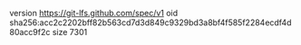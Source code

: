 version https://git-lfs.github.com/spec/v1
oid sha256:acc2c2202bff82b563cd7d3d849c9329bd3a8bf4f585f2284ecdf4d80acc9f2c
size 7301
